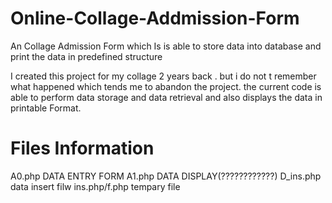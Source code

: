# Online-Collage-Addmission-Form
An Collage Admission Form which Is is able to store data into database and print the data in predefined structure

I created this project for my collage 2 years back . but i do not t remember what happened which tends me to  abandon the project.
the current code is able to perform data storage and data retrieval and also displays the data in printable Format.

# Files Information
A0.php       DATA ENTRY FORM
A1.php       DATA DISPLAY(????????????)
D_ins.php    data insert filw
ins.php/f.php	     tempary file
